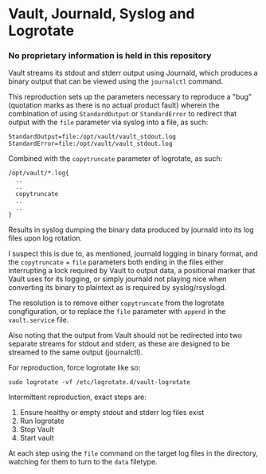 # Vault, Journald, Syslog and Logrotate

### No proprietary information is held in this repository

Vault streams its stdout and stderr output using Journald, which produces a binary output that can be viewed using the `journalctl` command.

This reproduction sets up the parameters necessary to reproduce a "bug" (quotation marks as there is no actual product fault) wherein the combination of using `StandardOutput` or `StandardError` to redirect that output with the `file` parameter via syslog into a file, as such:

```
StandardOutput=file:/opt/vault/vault_stdout.log
StandardError=file:/opt/vault/vault_stdout.log
```

Combined with the `copytruncate` parameter of logrotate, as such:

```
/opt/vault/*.log{
  ..
  ..
  copytruncate
  ..
  ..
}
```

Results in syslog dumping the binary data produced by journald into its log files upon log rotation. 

I suspect this is due to, as mentioned, journald logging in binary format, and the `copytruncate` + `file` parameters both ending in the files either interrupting a lock required by Vault to output data, a positional marker that Vault uses for its logging, or simply journald not playing nice when converting its binary to plaintext as is required by syslog/rsyslogd.

The resolution is to remove either `copytruncate` from the logrotate congfiguration, or to replace the `file` parameter with `append` in the `vault.service` file. 

Also noting that the output from Vault should not be redirected into two separate streams for stdout and stderr, as these are designed to be streamed to the same output (journalctl).

For reproduction, force logrotate like so:

```
sudo logrotate -vf /etc/logrotate.d/vault-logrotate
```

Intermittent reproduction, exact steps are:

1. Ensure healthy or empty stdout and stderr log files exist
2. Run logrotate
3. Stop Vault
4. Start vault

At each step using the `file` command on the target log files in the directory, watching for them to turn to the `data` filetype.
